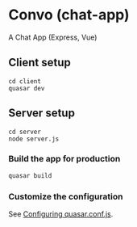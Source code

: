 # Convo (chat-app)

A Chat App (Express, Vue)

## Client setup
```
cd client
quasar dev
```

## Server setup
```
cd server
node server.js
```

### Build the app for production
```bash
quasar build
```

### Customize the configuration
See [Configuring quasar.conf.js](https://quasar.dev/quasar-cli/quasar-conf-js).
